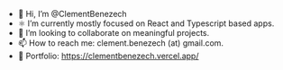 - 👋 Hi, I’m @ClementBenezech
- ⚛️ I’m currently mostly focused on React and Typescript based apps.
- 💞️ I’m looking to collaborate on meaningful projects.
- 📫 How to reach me: clement.benezech (at) gmail.com.
- 🎨 Portfolio: https://clementbenezech.vercel.app/

<!---
ClementBenezech/ClementBenezech is a ✨ special ✨ repository because its `README.md` (this file) appears on your GitHub profile.
You can click the Preview link to take a look at your changes.
--->
